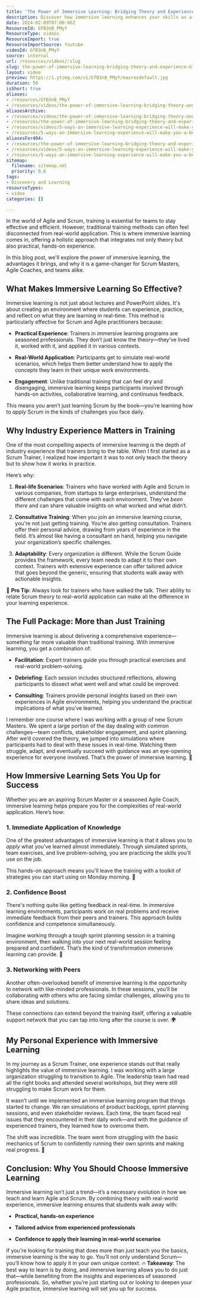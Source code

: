 ```yaml
---
title: 'The Power of Immersive Learning: Bridging Theory and Experience'
description: Discover how immersive learning enhances your skills as a Scrum practitioner in this insightful video. Elevate your Agile journey with NKD Agility!
date: 2024-02-09T07:00:06Z
ResourceId: GfB3nB_PMyY
ResourceType: videos
ResourceImport: true
ResourceImportSource: Youtube
videoId: GfB3nB_PMyY
source: internal
url: /resources/videos/:slug
slug: the-power-of-immersive-learning-bridging-theory-and-experience-GfB3nB_PMyY
layout: video
preview: https://i.ytimg.com/vi/GfB3nB_PMyY/maxresdefault.jpg
duration: 50
isShort: true
aliases:
- /resources/GfB3nB_PMyY
- /resources/videos/the-power-of-immersive-learning-bridging-theory-and-experience
aliasesArchive:
- /resources/videos/the-power-of-immersive-learning-bridging-theory-and-experience
- /resources/the-power-of-immersive-learning-bridging-theory-and-experience
- /resources/videos/5-ways-an-immersive-learning-experience-will-make-you-a-better-practitioner-part-5
- /resources/5-ways-an-immersive-learning-experience-will-make-you-a-better-practitioner-part-5
aliasesFor404:
- /resources/the-power-of-immersive-learning-bridging-theory-and-experience
- /resources/videos/5-ways-an-immersive-learning-experience-will-make-you-a-better-practitioner-part-5
- /resources/5-ways-an-immersive-learning-experience-will-make-you-a-better-practitioner-part-5
sitemap:
  filename: sitemap.xml
  priority: 0.6
tags:
- Discovery and Learning
resourceTypes:
- video
categories: []

---
```

In the world of Agile and Scrum, training is essential for teams to stay effective and efficient. However, traditional training methods can often feel disconnected from real-world application. This is where immersive learning comes in, offering a holistic approach that integrates not only theory but also practical, hands-on experience.

In this blog post, we'll explore the power of immersive learning, the advantages it brings, and why it is a game-changer for Scrum Masters, Agile Coaches, and teams alike.

## **What Makes Immersive Learning So Effective?**

Immersive learning is not just about lectures and PowerPoint slides. It's about creating an environment where students can experience, practice, and reflect on what they are learning in real-time. This method is particularly effective for Scrum and Agile practitioners because:

- **Practical Experience**: Trainers in immersive learning programs are seasoned professionals. They don’t just know the theory—they’ve lived it, worked with it, and applied it in various contexts.

- **Real-World Application**: Participants get to simulate real-world scenarios, which helps them better understand how to apply the concepts they learn in their unique work environments.

- **Engagement**: Unlike traditional training that can feel dry and disengaging, immersive learning keeps participants involved through hands-on activities, collaborative learning, and continuous feedback.

This means you aren’t just learning Scrum by the book—you’re learning how to _apply_ Scrum in the kinds of challenges you face daily.

## **Why Industry Experience Matters in Training**

One of the most compelling aspects of immersive learning is the depth of industry experience that trainers bring to the table. When I first started as a Scrum Trainer, I realized how important it was to not only teach the theory but to show how it works in practice.

Here’s why:

1. **Real-life Scenarios**: Trainers who have worked with Agile and Scrum in various companies, from startups to large enterprises, understand the different challenges that come with each environment. They’ve _been there_ and can share valuable insights on what worked and what didn’t.

3. **Consultative Training**: When you join an immersive learning course, you're not just getting training. You’re also getting consultation. Trainers offer their personal advice, drawing from years of experience in the field. It’s almost like having a consultant on hand, helping you navigate your organization’s specific challenges.

5. **Adaptability**: Every organization is different. While the Scrum Guide provides the framework, every team needs to adapt it to their own context. Trainers with extensive experience can offer tailored advice that goes beyond the generic, ensuring that students walk away with actionable insights.

🎯 **Pro Tip**: Always look for trainers who have walked the talk. Their ability to relate Scrum theory to real-world application can make all the difference in your learning experience.

## **The Full Package: More than Just Training**

Immersive learning is about delivering a comprehensive experience—something far more valuable than traditional training. With immersive learning, you get a combination of:

- **Facilitation**: Expert trainers guide you through practical exercises and real-world problem-solving.

- **Debriefing**: Each session includes structured reflections, allowing participants to dissect what went well and what could be improved.

- **Consulting**: Trainers provide personal insights based on their own experiences in Agile environments, helping you understand the practical implications of what you’ve learned.

I remember one course where I was working with a group of new Scrum Masters. We spent a large portion of the day dealing with common challenges—team conflicts, stakeholder engagement, and sprint planning. After we’d covered the theory, we jumped into simulations where participants had to deal with these issues in real-time. Watching them struggle, adapt, and eventually succeed with guidance was an eye-opening experience for everyone involved. That’s the power of immersive learning. 🌱

## **How Immersive Learning Sets You Up for Success**

Whether you are an aspiring Scrum Master or a seasoned Agile Coach, immersive learning helps prepare you for the complexities of real-world application. Here’s how:

### **1\. Immediate Application of Knowledge**

One of the greatest advantages of immersive learning is that it allows you to _apply_ what you’ve learned almost immediately. Through simulated sprints, team exercises, and live problem-solving, you are practicing the skills you’ll use on the job.

This hands-on approach means you’ll leave the training with a toolkit of strategies you can start using on Monday morning. 🚀

### **2\. Confidence Boost**

There's nothing quite like getting feedback in real-time. In immersive learning environments, participants work on real problems and receive immediate feedback from their peers and trainers. This approach builds confidence and competence simultaneously.

Imagine working through a tough sprint planning session in a training environment, then walking into your next real-world session feeling prepared and confident. That’s the kind of transformation immersive learning can provide. 💪

### **3\. Networking with Peers**

Another often-overlooked benefit of immersive learning is the opportunity to network with like-minded professionals. In these sessions, you’ll be collaborating with others who are facing similar challenges, allowing you to share ideas and solutions.

These connections can extend beyond the training itself, offering a valuable support network that you can tap into long after the course is over. 🌍

## **My Personal Experience with Immersive Learning**

In my journey as a Scrum Trainer, one experience stands out that really highlights the value of immersive learning. I was working with a large organization struggling to transition to Agile. The leadership team had read all the right books and attended several workshops, but they were still struggling to make Scrum work for them.

It wasn’t until we implemented an immersive learning program that things started to change. We ran simulations of product backlogs, sprint planning sessions, and even stakeholder reviews. Each time, the team faced real issues that they encountered in their daily work—and with the guidance of experienced trainers, they learned how to overcome them.

The shift was incredible. The team went from struggling with the basic mechanics of Scrum to confidently running their own sprints and making real progress. 🌟

## **Conclusion: Why You Should Choose Immersive Learning**

Immersive learning isn’t just a trend—it’s a necessary evolution in how we teach and learn Agile and Scrum. By combining theory with real-world experience, immersive learning ensures that students walk away with:

- **Practical, hands-on experience**

- **Tailored advice from experienced professionals**

- **Confidence to apply their learning in real-world scenarios**

If you're looking for training that does more than just teach you the basics, immersive learning is the way to go. You’ll not only understand Scrum—you’ll know how to apply it in your own unique context. 🔥 **Takeaway**: The best way to learn is by doing, and immersive learning allows you to do just that—while benefiting from the insights and experiences of seasoned professionals. So, whether you’re just starting out or looking to deepen your Agile practice, immersive learning will set you up for success.
